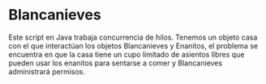 # Blancanieves
Este script en Java trabaja concurrencia de hilos. Tenemos un  objeto casa con el que interactúan los objetos Blancanieves y Enanitos, el problema se encuentra en que la casa tiene un cupo limitado de asientos libres que pueden usar los enanitos para sentarse a comer y Blancanieves administrará permisos. 
